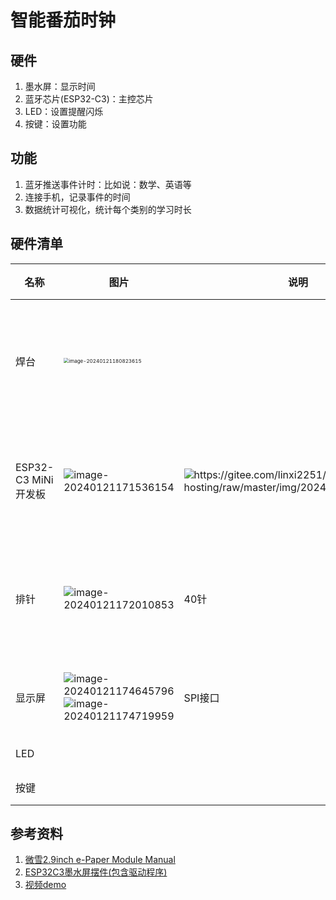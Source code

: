 # 智能番茄时钟

## 硬件

1. 墨水屏：显示时间
2. 蓝牙芯片(ESP32-C3)：主控芯片
3. LED：设置提醒闪烁
4. 按键：设置功能

## 功能

1. 蓝牙推送事件计时：比如说：数学、英语等
2. 连接手机，记录事件的时间
3. 数据统计可视化，统计每个类别的学习时长

## 硬件清单

| 名称                | 图片                                                         | 说明                                                         | 数量 | 购买链接                                                     | 价格      | 备注       |
| ------------------- | ------------------------------------------------------------ | ------------------------------------------------------------ | ---- | ------------------------------------------------------------ | --------- | ---------- |
| 焊台                | <img src="https://gitee.com/linxi2251/image-hosting/raw/master/img/20240121180825.png" alt="image-20240121180823615" style="zoom:50%;" /> |                                                              | 1    | [安立信969A焊台恒温电烙铁内热式调温家用锡焊枪套装大功率工业级](https://detail.tmall.com/item.htm?id=661455216239&skuId=4949379927850) | 178       |            |
| ESP32-C3 MiNi开发板 | <img src="https://gitee.com/linxi2251/image-hosting/raw/master/img/20240121171537.png" alt="image-20240121171536154"  /> | <img src="https://gitee.com/linxi2251/image-hosting/raw/master/img/20240121165500.png" alt="https://gitee.com/linxi2251/image-hosting/raw/master/img/20240121165500.png"  /> | 1    | [ESP32-C3 MiNi开发板 彩色丝印 ESP32开发板 wifi 蓝牙 拇指大小](https://item.taobao.com/item.htm?id=747401601906&spm=a1z0d.6639537/tb.1997196601.3.2c8674844MpzdE) | 券后¥12.9 | 体积小     |
| 排针                | ![image-20240121172010853](https://gitee.com/linxi2251/image-hosting/raw/master/img/20240121172012.png) | 40针                                                         | 5    | [排针2.54mm间距 彩色铜针单排插针单排双排针1*40Pin 直针](https://item.taobao.com/item.htm?id=746569722737&sku_properties=1627207:24675143441&spm=a1z0d.6639537/tb.1997196601.4.27327484DQGgIw) | 0.3*5     |            |
| 显示屏              | ![image-20240121174645796](https://gitee.com/linxi2251/image-hosting/raw/master/img/20240121174720.png)<br />![image-20240121174719959](https://gitee.com/linxi2251/image-hosting/raw/master/img/20240121174721.png) | SPI接口                                                      | 1    | 闲鱼自费购买                                                 | 约15左右  | 需要驱动板 |
| LED                 |                                                              |                                                              | 1    |                                                              |           | 自备       |
| 按键                |                                                              |                                                              | 3    |                                                              |           | 自备       |

## 参考资料

1. [微雪2.9inch e-Paper Module Manual](https://www.waveshare.net/wiki/2.9inch_e-Paper_Module_Manual#ESP32)
2. [ESP32C3墨水屏摆件(包含驱动程序)](https://oshwhub.com/small_da/ESP32C3mo-shui-ping-bai-jian#P2)
3. [视频demo](https://www.bilibili.com/video/BV1zd4y1S71s/?vd_source=3d8c4a0d6c643fcd3299f0ea769beed7)
